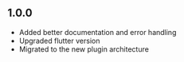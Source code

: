 ## 1.0.0

- Added better documentation and error handling
- Upgraded flutter version
- Migrated to the new plugin architecture
